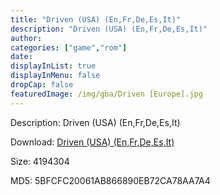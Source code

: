 ```yaml
---
title: "Driven (USA) (En,Fr,De,Es,It)"
description: "Driven (USA) (En,Fr,De,Es,It)"
author: 
categories: ["game","rom"]
date: 
displayInList: true
displayInMenu: false
dropCap: false
featuredImage: /img/gba/Driven [Europe].jpg
---
```


Description: Driven (USA) (En,Fr,De,Es,It)

Download: <a style="text-decoration:underline;" href="https://mega.nz/#!PeRChKKT!0W1lD_nySM6eyWD_ouqyN0r91AWx8CJxYiIoZGIhNrc" target = "_blank" rel = "nofollow" > Driven (USA) (En,Fr,De,Es,It)</a>

Size: 4194304

MD5: 5BFCFC20061AB866890EB72CA78AA7A4

